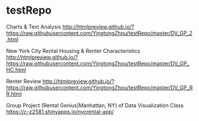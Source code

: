 # testRepo
Charts & Text Analysis
http://htmlpreview.github.io/?https://raw.githubusercontent.com/YingtongZhou/testRepo/master/DV_GP_2.html


New York City Rental Housing & Renter Characteristics
http://htmlpreview.github.io/?https://raw.githubusercontent.com/YingtongZhou/testRepo/master/DV_GP_HC.html


Renter Review
http://htmlpreview.github.io/?https://raw.githubusercontent.com/YingtongZhou/testRepo/master/DV_GP_RR.html


Group Project (Rental Genius|Manhattan, NY) of Data Visualization Class
https://c-z2581.shinyapps.io/nycrental-app/
